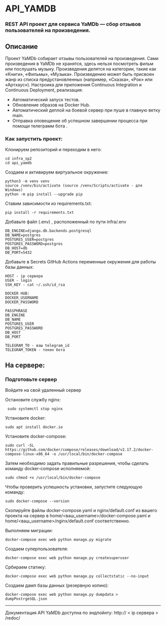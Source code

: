 # API_YAMDB

### REST API проект для сервиса YaMDb — сбор отзывов пользователей на произведения.

## Описание
Проект YaMDb собирает отзывы пользователей на произведения. Сами произведения в YaMDb не хранятся, здесь нельзя посмотреть фильм или послушать музыку. Произведения делятся на категории, такие как «Книги», «Фильмы», «Музыка». Произведению может быть присвоен жанр из списка предустановленных (например, «Сказка», «Рок» или «Артхаус»). Настроика для приложения Continuous Integration и Continuous Deployment, реализация:

- Автоматический запуск тестов.
- Обновление образов на Docker Hub.
- Автоматический деплой на боевой сервер при пуше в главную ветку main.
- Отправка оповещение об успешном завершении процесса при помощи телеграмм бота .

### Как запустить проект:
Клонируем репозиторий и переходим в него:
~~~
cd infra_sp2
cd api_yamdb
~~~

Создаем и активируем виртуальное окружение:
~~~
python3 -m venv venv
source /venv/bin/activate (source /venv/Scripts/activate - для Windows)
python -m pip install --upgrade pip
~~~

Ставим зависимости из requirements.txt:
~~~
pip install -r requirements.txt
~~~

Добавьте файл (.env) , расположенный по пути infra/.env
~~~
DB_ENGINE=django.db.backends.postgresql
DB_NAME=postgres
POSTGRES_USER=postgres
POSTGRES_PASSWORD=postgres
DB_HOST=db
DB_PORT=5432
~~~

Добавьте в Secrets GitHub Actions переменные окружения для работы базы данных:
~~~
HOST - ip сервера
USER - login
SSH_KEY - cat ~/.ssh/id_rsa

DOCKER HUB:
DOCKER_USERNAME
DOCKER_PASSWORD

PASSPHRASE
DB_ENGINE
DB_NAME
POSTGRES_USER
POSTGRES_PASSWORD
DB_HOST
DB_PORT

TELEGRAM_TO - ваш telegram_id
TELEGRAM_TOKEN - токен бота
~~~

## На сервере:

### Подготовьте сервер

Войдите на свой удаленный сервер

Остановите службу nginx:
~~~
 sudo systemctl stop nginx
~~~

Установите docker:
~~~
sudo apt install docker.io
~~~

Установите docker-compose:
~~~
sudo curl -SL https://github.com/docker/compose/releases/download/v2.17.2/docker-compose-linux-x86_64 -o /usr/local/bin/docker-compose
~~~

Затем необходимо задать правильные разрешения, чтобы сделать команду docker-compose исполняемой:
~~~
sudo chmod +x /usr/local/bin/docker-compose
~~~

Чтобы проверить успешность установки, запустите следующую команду:
~~~
sudo docker-compose --version
~~~

Скопируйте файлы docker-compose.yaml и nginx/default.conf из вашего проекта на сервер в home/<ваш_username>/docker-compose.yaml и home/<ваш_username>/nginx/default.conf соответственно.

Выполняем миграции:
~~~
docker-compose exec web python manage.py migrate
~~~

Создаем суперпользователя:
~~~
docker-compose exec web python manage.py createsuperuser
~~~

Србираем статику:
~~~
docker-compose exec web python manage.py collectstatic --no-input
~~~

Создаем дамп базы данных (резервную копию):
~~~
docker-compose exec web python manage.py dumpdata > dumpPostrgeSQL.json
~~~

---
Документация API YaMDb доступна по эндпойнту: http:// < ip сервера > /redoc/

